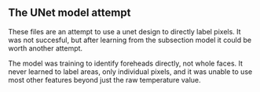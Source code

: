## The UNet model attempt

These files are an attempt to use a unet design to directly label pixels. It was not succesful,
but after learning from the subsection model it could be worth another attempt.

The model was training to identify foreheads directly, not whole faces. It never learned
to label areas, only individual pixels, and it was unable to use most other features
beyond just the raw temperature value.
